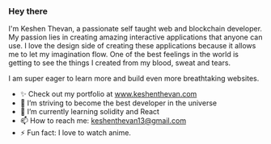 ### Hey there 

<!--
**Keshen-thevan/Keshen-thevan** is a ✨ _special_ ✨ repository because its `README.md` (this file) appears on your GitHub profile.
-->

I'm Keshen Thevan, a passionate self taught web and blockchain developer. My passion lies in creating amazing interactive applications that anyone can use. I love the design side of creating these applications because it allows me to let my imagination flow. One of the best feelings in the world is getting to see the things I created
from my blood, sweat and tears.

I am super eager to learn more and build even more breathtaking websites.


- ✨ Check out my portfolio at www.keshenthevan.com
- 🔭 I’m striving to become the best developer in the universe
- 🌱 I’m currently learning solidity and React
- 📫 How to reach me: keshenthevan13@gmail.com
- ⚡ Fun fact: I love to watch anime.

